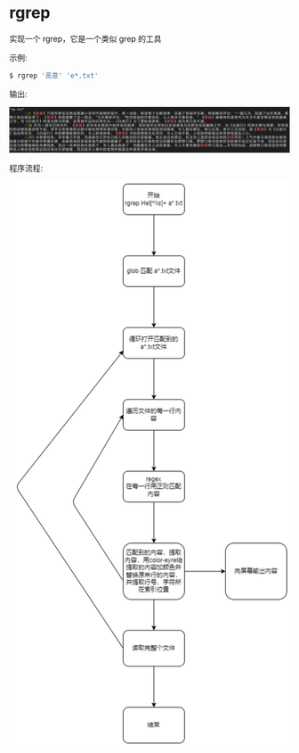 # rgrep

实现一个 rgrep，它是一个类似 grep 的工具

示例:

```bash
$ rgrep '恶意' 'e*.txt'
```

输出:

<center>
<img src="./docs/output.png">
</center>

程序流程:

<center>
<img src="./docs/process.png" />
</center>
